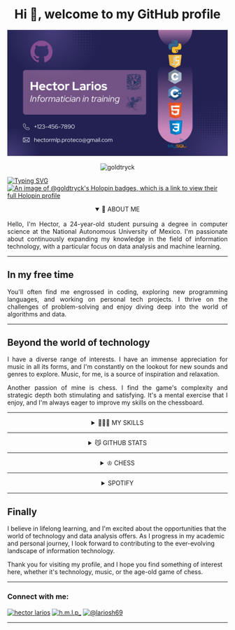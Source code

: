 <h1 align="center">Hi 👋, welcome to my GitHub profile</h1>
<img src="banner.png" alt="banner">
<p align="center"> <img src="https://komarev.com/ghpvc/?username=goldtryck&label=Profile%20views&color=0e75b6&style=flat" alt="goldtryck" /> </p>


[![Typing SVG](https://readme-typing-svg.herokuapp.com?size=35&font=Fira+Code&pause=500&color=5acbe9&center=true&height=80&width=1000&lines=Hello+World!;Info+Tech+Student;UNAM;Mexican)](https://git.io/typing-svg)
[![An image of @goldtryck's Holopin badges, which is a link to view their full Holopin profile](https://holopin.me/goldtryck)](https://holopin.io/@goldtryck)

<details align="justify" open>
<br>
<summary align="middle">🤖 ABOUT ME</summary>
Hello, I'm Hector, a 24-year-old student pursuing a degree in computer science at the National Autonomous University of Mexico. I'm passionate about continuously expanding my knowledge in the field of information technology, with a particular focus on data analysis and machine learning.

---

## In my free time 
You'll often find me engrossed in coding, exploring new programming languages, and working on personal tech projects. I thrive on the challenges of problem-solving and enjoy diving deep into the world of algorithms and data.

---

## Beyond the world of technology
I have a diverse range of interests. I have an immense appreciation for music in all its forms, and I'm constantly on the lookout for new sounds and genres to explore. Music, for me, is a source of inspiration and relaxation.

Another passion of mine is chess. I find the game's complexity and strategic depth both stimulating and satisfying. It's a mental exercise that I enjoy, and I'm always eager to improve my skills on the chessboard.
</details>

---

<details align="middle">
<summary>👨🏼‍💻 MY SKILLS</summary>
  <br>
  <div align="center">
    <img src="https://skillicons.dev/icons?i=github,git,py,c,cpp,laravel,nodejs,js,html,bootstrap,sass,css,vite,php,mysql,linux,bash,docker,vscode,fluter&perline=5">
  </div>
</details>

---
<details align="middle">
<br>
<summary>😼 GITHUB STATS</summary>
  <img src="https://github-readme-stats.vercel.app/api?username=goldtryck&show_icons=true&locale=en&theme=tokyonight" alt="goldtryck"/>
    <a href="https://github.com/ryo-ma/github-profile-trophy"><img src="https://github-profile-trophy.vercel.app/?username=goldtryck&no-bg=true&no-frame=true&column=3&margin-w=15&margin-h=15&theme=nord" alt="goldtryck" /></a>
    <img align="center" src="https://github-readme-stats.vercel.app/api/top-langs?username=goldtryck&show_icons=true&locale=en&layout=compact&theme=tokyonight" alt="goldtryck"/>
    <img src="https://github-readme-streak-stats.herokuapp.com/?user=goldtryck&theme=tokyonight" alt="goldtryck"/>
</details>

---

<details align="middle">
  <summary>♔ CHESS</summary>
  
  ### Chess.com
[![Chess.com](https://images.chesscomfiles.com/uploads/game-gifs/90px/green/neo/0/cc/0/1/bEIhVGJzMFNtQzl6ZnRZSWN1SUJ1QjVRQnVYUGdtNlhlZzQ2aXF6MG13UUtnaDghbkRLQXVjWkpDS1RaZE4yVU54Wkl0QUpBc2RJQ3dDWENmbjBJbmw3MGRuQ0x4dzk3bkUhMkV1SXV3dUFzanM3bGNsTGthY2tyc0FyQXVCUEhxeTY3QnVXT2NmQWY,/cm5icWtibnIvcHBwcHBwcHAvOC84LzgvOC9QUFBQUFBQUC9STkJRS0JOUiB3IEtRa3EgLSAwIDE,.gif)](https://www.chess.com/member/glitchdocta)

### Lichess.org
[![Lichess](https://lichess1.org/game/export/gif/white/4KQQLiOV.gif?theme=blue3&piece=merida)](https://lichess.org/@/HinCaps)
</details>

---

<details align="middle">
<summary>SPOTIFY</summary>
<br>
  <!-- Spotify-github-profile from: https://github.com/kittinan/spotify-github-profile#running-for-development-locally-->

[![spotify-github-profile](https://spotify-github-profile.vercel.app/api/view?uid=31hy3pfypp6vmoggu7ssd4os2lza&cover_image=true&theme=novatorem&show_offline=false&background_color=121212&interchange=false)](https://open.spotify.com/user/31hy3pfypp6vmoggu7ssd4os2lza)
</details>

---

## Finally
I believe in lifelong learning, and I'm excited about the opportunities that the world of technology and data analysis offers. As I progress in my academic and personal journey, I look forward to contributing to the ever-evolving landscape of information technology.

Thank you for visiting my profile, and I hope you find something of interest here, whether it's technology, music, or the age-old game of chess.

---

<h3 align="left">Connect with me:</h3>
<p align="left">

<a href="https://www.facebook.com/hector.larios2" target="blank"><img align="center" src="https://raw.githubusercontent.com/rahuldkjain/github-profile-readme-generator/master/src/images/icons/Social/facebook.svg" alt="hector larios" height="30" width="40" /></a>
<a href="https://instagram.com/h.m.l.p_" target="blank"><img align="center" src="https://raw.githubusercontent.com/rahuldkjain/github-profile-readme-generator/master/src/images/icons/Social/instagram.svg" alt="h.m.l.p_" height="30" width="40" /></a>
<a href="https://www.hackerrank.com/profile/lariosh69" target="blank"><img align="center" src="https://raw.githubusercontent.com/rahuldkjain/github-profile-readme-generator/master/src/images/icons/Social/hackerrank.svg" alt="@lariosh69" height="30" width="40" /></a>
</p>

---

